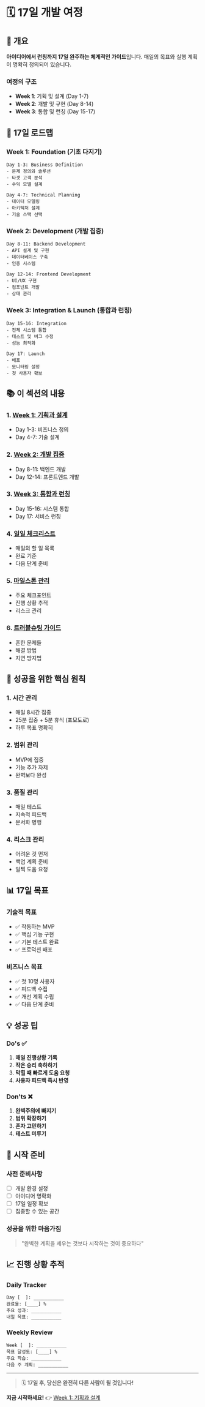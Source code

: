 # 🗓️ 17일 개발 여정

## 🎯 개요

**아이디어에서 런칭까지 17일 완주하는 체계적인 가이드**입니다. 매일의 목표와 실행 계획이 명확히 정의되어 있습니다.

### 여정의 구조

- **Week 1**: 기획 및 설계 (Day 1-7)
- **Week 2**: 개발 및 구현 (Day 8-14)
- **Week 3**: 통합 및 런칭 (Day 15-17)

## 📅 17일 로드맵

### Week 1: Foundation (기초 다지기)

```
Day 1-3: Business Definition
- 문제 정의와 솔루션
- 타겟 고객 분석
- 수익 모델 설계

Day 4-7: Technical Planning
- 데이터 모델링
- 아키텍처 설계
- 기술 스택 선택
```

### Week 2: Development (개발 집중)

```
Day 8-11: Backend Development
- API 설계 및 구현
- 데이터베이스 구축
- 인증 시스템

Day 12-14: Frontend Development
- UI/UX 구현
- 컴포넌트 개발
- 상태 관리
```

### Week 3: Integration & Launch (통합과 런칭)

```
Day 15-16: Integration
- 전체 시스템 통합
- 테스트 및 버그 수정
- 성능 최적화

Day 17: Launch
- 배포
- 모니터링 설정
- 첫 사용자 확보
```

## 📚 이 섹션의 내용

### 1. [Week 1: 기획과 설계](01_Week1_Planning.md)

- Day 1-3: 비즈니스 정의
- Day 4-7: 기술 설계

### 2. [Week 2: 개발 집중](02_Week2_Development.md)

- Day 8-11: 백엔드 개발
- Day 12-14: 프론트엔드 개발

### 3. [Week 3: 통합과 런칭](03_Week3_Launch.md)

- Day 15-16: 시스템 통합
- Day 17: 서비스 런칭

### 4. [일일 체크리스트](04_Daily_Checklists.md)

- 매일의 할 일 목록
- 완료 기준
- 다음 단계 준비

### 5. [마일스톤 관리](05_Milestone_Management.md)

- 주요 체크포인트
- 진행 상황 추적
- 리스크 관리

### 6. [트러블슈팅 가이드](06_Troubleshooting.md)

- 흔한 문제들
- 해결 방법
- 지연 방지법

## 🎯 성공을 위한 핵심 원칙

### 1. 시간 관리

- 매일 8시간 집중
- 25분 집중 + 5분 휴식 (포모도로)
- 하루 목표 명확히

### 2. 범위 관리

- MVP에 집중
- 기능 추가 자제
- 완벽보다 완성

### 3. 품질 관리

- 매일 테스트
- 지속적 피드백
- 문서화 병행

### 4. 리스크 관리

- 어려운 것 먼저
- 백업 계획 준비
- 일찍 도움 요청

## 📊 17일 목표

### 기술적 목표

- ✅ 작동하는 MVP
- ✅ 핵심 기능 구현
- ✅ 기본 테스트 완료
- ✅ 프로덕션 배포

### 비즈니스 목표

- ✅ 첫 10명 사용자
- ✅ 피드백 수집
- ✅ 개선 계획 수립
- ✅ 다음 단계 준비

## 💡 성공 팁

### Do's ✅

1. **매일 진행상황 기록**
2. **작은 승리 축하하기**
3. **막힐 때 빠르게 도움 요청**
4. **사용자 피드백 즉시 반영**

### Don'ts ❌

1. **완벽주의에 빠지기**
2. **범위 확장하기**
3. **혼자 고민하기**
4. **테스트 미루기**

## 🚀 시작 준비

### 사전 준비사항

- [ ] 개발 환경 설정
- [ ] 아이디어 명확화
- [ ] 17일 일정 확보
- [ ] 집중할 수 있는 공간

### 성공을 위한 마음가짐

> "완벽한 계획을 세우는 것보다 시작하는 것이 중요하다"

## 📈 진행 상황 추적

### Daily Tracker

```
Day [  ]: ___________
완료율: [____] %
주요 성과: ___________
내일 목표: ___________
```

### Weekly Review

```
Week [  ]: ___________
목표 달성도: [____] %
주요 학습: ___________
다음 주 계획: ___________
```

---

> 🗓️ **17일 후, 당신은 완전히 다른 사람이 될 것입니다!**

**지금 시작하세요!** 👉 [Week 1: 기획과 설계](01_Week1_Planning.md)
